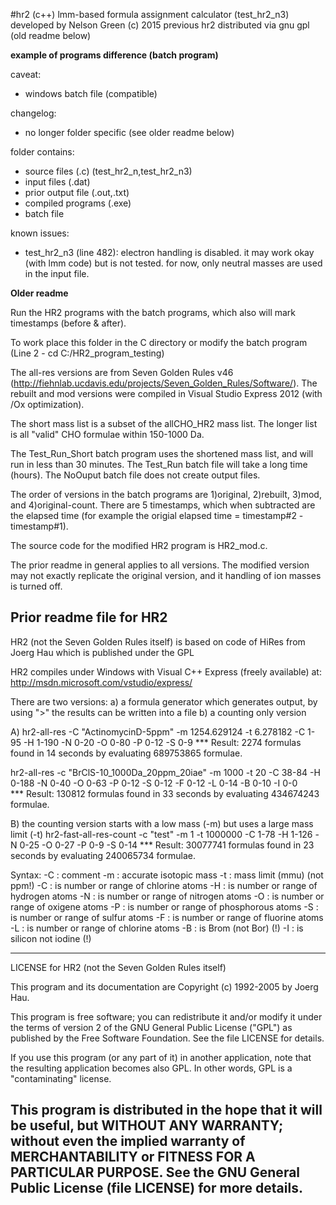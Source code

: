 #hr2 (c++) lmm-based formula assignment calculator (test_hr2_n3)
developed by Nelson Green (c) 2015
   previous hr2 distributed via gnu gpl (old readme below)

**example of programs difference (batch program)**

caveat:
  - windows batch file (compatible)
  
changelog:
  - no longer folder specific (see older readme below)
  
folder contains:
  - source files (.c) (test_hr2_n,test_hr2_n3)
  - input files (.dat)
  - prior output file (.out,.txt)
  - compiled programs (.exe)
  - batch file

known issues:
  - test_hr2_n3 (line 482): electron handling is disabled. it may work okay (with lmm code) but is not tested.  for now, only neutral masses are used in the input file.


**Older readme**

Run the HR2 programs with the batch programs, which also will mark timestamps (before & after).

To work place this folder in the C directory or modify the batch program (Line 2 - cd C:/HR2_program_testing)

The all-res versions are from Seven Golden Rules v46 (http://fiehnlab.ucdavis.edu/projects/Seven_Golden_Rules/Software/).
The rebuilt and mod versions were compiled in Visual Studio Express 2012 (with /Ox optimization).

The short mass list is a subset of the allCHO_HR2 mass list.  The longer list is all "valid" CHO formulae within 150-1000 Da.

The Test_Run_Short batch program uses the shortened mass list, and will run in less than 30 minutes.  The Test_Run batch file will take a long time (hours).
The NoOuput batch file does not create output files.

The order of versions in the batch programs are 1)original, 2)rebuilt, 3)mod, and 4)original-count.  There are 5 timestamps, which when subtracted
are the elapsed time (for example the origial elapsed time = timestamp#2 - timestamp#1).

The source code for the modified HR2 program is HR2_mod.c.

The prior readme in general applies to all versions.  The modified version may not exactly replicate the original version, and it handling of ion masses is turned off.  

Prior readme file for HR2
------------------------------------------------------------------------------
HR2  (not the Seven Golden Rules itself) 
is based on code of HiRes from Joerg Hau which is published under the GPL

HR2 compiles under Windows with Visual C++ Express (freely available) at:
http://msdn.microsoft.com/vstudio/express/

There are two versions:
a) a formula generator which generates output, by using ">" the results can be written into a file
b) a counting only version

A)
hr2-all-res -C "ActinomycinD-5ppm" -m 1254.629124 -t 6.278182 -C 1-95 -H 1-190 -N 0-20 -O 0-80 -P 0-12 -S 0-9 
*** Result: 2274 formulas found in     14 seconds by evaluating 689753865 formulae.

hr2-all-res -c "BrClS-10_1000Da_20ppm_20iae" -m 1000 -t 20 -C 38-84 -H 0-188 -N 0-40 -O 0-63 -P 0-12 -S 0-12 -F 0-12 -L 0-14 -B 0-10 -I 0-0  
*** Result: 130812 formulas found in     33 seconds by evaluating 434674243 formulae.

B) the counting version starts with a low mass (-m) but uses a large mass limit (-t)
hr2-fast-all-res-count -c "test" -m 1 -t 1000000  -C 1-78 -H 1-126 -N 0-25 -O 0-27 -P 0-9 -S 0-14
*** Result: 30077741 formulas found in     23 seconds by evaluating 240065734 formulae.


Syntax:
-C : comment
-m : accurate isotopic mass
-t : mass limit (mmu) (not ppm!)
-C : is number or range of chlorine atoms
-H : is number or range of hydrogen atoms
-N : is number or range of nitrogen atoms
-O : is number or range of oxigene atoms
-P : is number or range of phosphorous atoms
-S : is number or range of sulfur atoms
-F : is number or range of fluorine atoms
-L : is number or range of chlorine atoms
-B : is Brom (not Bor) (!)
-I : is silicon not iodine (!)

----------------------------------------------------------------------------------
LICENSE for HR2 (not the Seven Golden Rules itself)

This program and its documentation are Copyright (c) 1992-2005 by Joerg Hau.

This program is free software; you can redistribute it and/or modify it under
the terms of version 2 of the GNU General Public License ("GPL") as published
by the Free Software Foundation. See the file LICENSE for details.

If you use this program (or any part of it) in another application, note
that the resulting application becomes also GPL. In other words, GPL is a
"contaminating" license.

This program is distributed in the hope that it will be useful, but WITHOUT
ANY WARRANTY; without even the implied warranty of MERCHANTABILITY or
FITNESS FOR A PARTICULAR PURPOSE.  See the GNU General Public License (file
LICENSE) for more details.
----------------------------------------------------------------------------------
